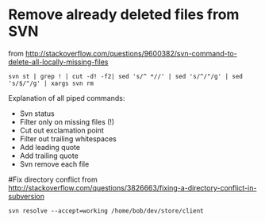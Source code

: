 # Remove already deleted files from SVN
from http://stackoverflow.com/questions/9600382/svn-command-to-delete-all-locally-missing-files

    svn st | grep ! | cut -d! -f2| sed 's/^ *//' | sed 's/^/"/g' | sed 's/$/"/g' | xargs svn rm
    
Explanation of all piped commands:
* Svn status
* Filter only on missing files (!)
* Cut out exclamation point
* Filter out trailing whitespaces
* Add leading quote
* Add trailing quote
* Svn remove each file

#Fix directory conflict
from http://stackoverflow.com/questions/3826663/fixing-a-directory-conflict-in-subversion

    svn resolve --accept=working /home/bob/dev/store/client
